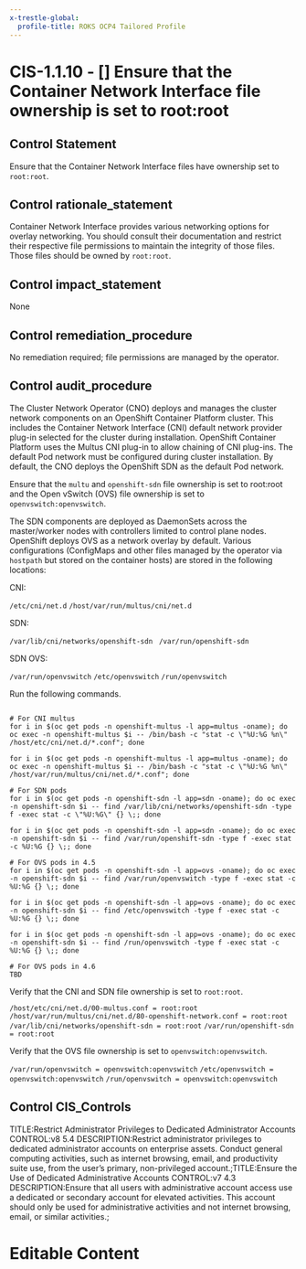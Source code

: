 ```yaml
---
x-trestle-global:
  profile-title: ROKS OCP4 Tailored Profile
---
```


# CIS-1.1.10 - \[\] Ensure that the Container Network Interface file ownership is set to root:root

## Control Statement

Ensure that the Container Network Interface files have ownership set to `root:root`.

## Control rationale_statement

Container Network Interface provides various networking options for overlay networking. You should consult their documentation and restrict their respective file permissions to maintain the integrity of those files. Those files should be owned by `root:root`.

## Control impact_statement

None

## Control remediation_procedure

No remediation required; file permissions are managed by the operator.

## Control audit_procedure

The Cluster Network Operator (CNO) deploys and manages the cluster network components on an OpenShift Container Platform cluster. This includes the Container Network Interface (CNI) default network provider plug-in selected for the cluster during installation. OpenShift Container Platform uses the Multus CNI plug-in to allow chaining of CNI plug-ins. The default Pod network must be configured during cluster installation. By default, the CNO deploys the OpenShift SDN as the default Pod network. 

Ensure that the `multu` and `openshift-sdn` file ownership is set to root:root and the Open vSwitch (OVS) file ownership is set to `openvswitch:openvswitch`. 

The SDN components are deployed as DaemonSets across the master/worker nodes with controllers limited to control plane nodes. OpenShift deploys OVS as a network overlay by default. Various configurations (ConfigMaps and other files managed by the operator via `hostpath` but stored on the container hosts) are stored in the following locations:

CNI:

`/etc/cni/net.d`
`/host/var/run/multus/cni/net.d`

SDN:

`/var/lib/cni/networks/openshift-sdn `
`/var/run/openshift-sdn`

SDN OVS:

`/var/run/openvswitch`
`/etc/openvswitch`
`/run/openvswitch`

Run the following commands.

```

# For CNI multus
for i in $(oc get pods -n openshift-multus -l app=multus -oname); do oc exec -n openshift-multus $i -- /bin/bash -c "stat -c \"%U:%G %n\" /host/etc/cni/net.d/*.conf"; done

for i in $(oc get pods -n openshift-multus -l app=multus -oname); do oc exec -n openshift-multus $i -- /bin/bash -c "stat -c \"%U:%G %n\" /host/var/run/multus/cni/net.d/*.conf"; done

# For SDN pods
for i in $(oc get pods -n openshift-sdn -l app=sdn -oname); do oc exec -n openshift-sdn $i -- find /var/lib/cni/networks/openshift-sdn -type f -exec stat -c \"%U:%G\" {} \;; done

for i in $(oc get pods -n openshift-sdn -l app=sdn -oname); do oc exec -n openshift-sdn $i -- find /var/run/openshift-sdn -type f -exec stat -c %U:%G {} \;; done

# For OVS pods in 4.5
for i in $(oc get pods -n openshift-sdn -l app=ovs -oname); do oc exec -n openshift-sdn $i -- find /var/run/openvswitch -type f -exec stat -c %U:%G {} \;; done 

for i in $(oc get pods -n openshift-sdn -l app=ovs -oname); do oc exec -n openshift-sdn $i -- find /etc/openvswitch -type f -exec stat -c %U:%G {} \;; done 

for i in $(oc get pods -n openshift-sdn -l app=ovs -oname); do oc exec -n openshift-sdn $i -- find /run/openvswitch -type f -exec stat -c %U:%G {} \;; done 

# For OVS pods in 4.6
TBD
```

Verify that the CNI and SDN file ownership is set to `root:root`.

`/host/etc/cni/net.d/00-multus.conf = root:root`
`/host/var/run/multus/cni/net.d/80-openshift-network.conf = root:root`
`/var/lib/cni/networks/openshift-sdn = root:root`
`/var/run/openshift-sdn = root:root`

Verify that the OVS file ownership is set to `openvswitch:openvswitch`.

`/var/run/openvswitch = openvswitch:openvswitch`
`/etc/openvswitch = openvswitch:openvswitch`
`/run/openvswitch = openvswitch:openvswitch`

## Control CIS_Controls

TITLE:Restrict Administrator Privileges to Dedicated Administrator Accounts CONTROL:v8 5.4 DESCRIPTION:Restrict administrator privileges to dedicated administrator accounts on enterprise assets. Conduct general computing activities, such as internet browsing, email, and productivity suite use, from the user’s primary, non-privileged account.;TITLE:Ensure the Use of Dedicated Administrative Accounts CONTROL:v7 4.3 DESCRIPTION:Ensure that all users with administrative account access use a dedicated or secondary account for elevated activities. This account should only be used for administrative activities and not internet browsing, email, or similar activities.;

# Editable Content

<!-- Make additions and edits below -->
<!-- The above represents the contents of the control as received by the profile, prior to additions. -->
<!-- If the profile makes additions to the control, they will appear below. -->
<!-- The above markdown may not be edited but you may edit the content below, and/or introduce new additions to be made by the profile. -->
<!-- If there is a yaml header at the top, parameter values may be edited. Use --set-parameters to incorporate the changes during assembly. -->
<!-- The content here will then replace what is in the profile for this control, after running profile-assemble. -->
<!-- The current profile has no added parts for this control, but you may add new ones here. -->
<!-- Each addition must have a heading either of the form ## Control my_addition_name -->
<!-- or ## Part a. (where the a. refers to one of the control statement labels.) -->
<!-- "## Control" parts are new parts added after the statement part. -->
<!-- "## Part" parts are new parts added into the top-level statement part with that label. -->
<!-- Subparts may be added with nested hash levels of the form ### My Subpart Name -->
<!-- underneath the parent ## Control or ## Part being added -->
<!-- See https://ibm.github.io/compliance-trestle/tutorials/ssp_profile_catalog_authoring/ssp_profile_catalog_authoring for guidance. -->
